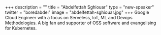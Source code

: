 +++
description = ""
title = "Abdelfettah Sghiouar"
type = "new-speaker"
twitter = "boredabdel"
image = "abdelfettah-sghiouar.jpg"
+++
Google Cloud Engineer with a focus on Serveless, IoT, ML and Devops Methodologies. A big fan and supporter of OSS software and evangelising for Kubernetes.